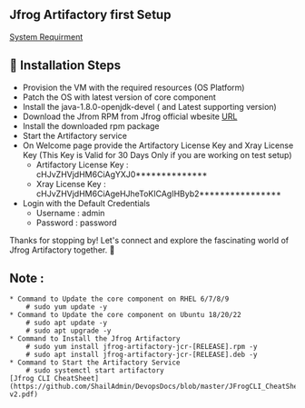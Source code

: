 ## Jfrog Artifactory first Setup 

[System Requirment](https://jfrog.com/help/r/jfrog-installation-setup-documentation/artifactory-system-requirements-and-platform-support)

## 🚀 Installation Steps

- Provision the VM with the required resources (OS Platform)
- Patch the OS with latest version of core component
- Install the java-1.8.0-openjdk-devel ( and Latest supporting version)
- Download the Jfrom RPM from Jfrog official wbesite [URL](https://releases.jfrog.io/artifactory/artifactory-rpms/jfrog-artifactory-jcr/jfrog-artifactory-jcr-[RELEASE].rpm)
- Install the downloaded rpm package
- Start the Artifactory service
- On Welcome page provide the Artifactory License Key and Xray License Key (This Key is Valid for 30 Days Only if you are working on test setup)
    * Artifactory License Key : cHJvZHVjdHM6CiAgYXJ0**************
    * Xray License Key : cHJvZHVjdHM6CiAgeHJheToKICAgIHByb2****************
- Login with the Default Credentials
    * Username : admin
    * Password : password

Thanks for stopping by! Let's connect and explore the fascinating world of Jfrog Artifactory together. 🚀

## Note :
    * Command to Update the core component on RHEL 6/7/8/9
        # sudo yum update -y
    * Command to Update the core component on Ubuntu 18/20/22
        # sudo apt update -y
        # sudo apt upgrade -y
    * Command to Install the Jfrog Artifactory
        # sudo yum install jfrog-artifactory-jcr-[RELEASE].rpm -y
        # sudo apt install jfrog-artifactory-jcr-[RELEASE].deb -y
    * Command to Start the Artifactory Service
        # sudo systemctl start artifactory
    [Jfrog CLI CheatSheet](https://github.com/ShailAdmin/DevopsDocs/blob/master/JFrogCLI_CheatSheet-v2.pdf)


    